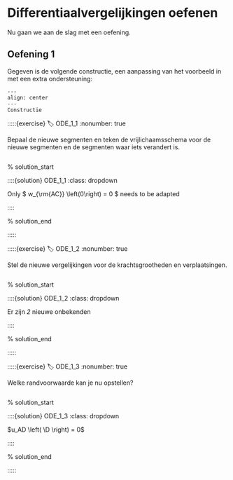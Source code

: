 # Differentiaalvergelijkingen oefenen

Nu gaan we aan de slag met een oefening.

## Oefening 1

Gegeven is de volgende constructie, een aanpassing van het voorbeeld in [](../_git/github.com_TUDelft-books_CT1000/CTB2210/book/week_2/session_1/intro.ipynb) met een extra ondersteuning:

```{figure} lesoefeningen_data/structure2.svg
---
align: center
---
Constructie
```

:::::{exercise}
:label: ODE_1_1
:nonumber: true

Bepaal de nieuwe segmenten en teken de vrijlichaamsschema voor de nieuwe segmenten en de segmenten waar iets verandert is.

```{h5p} https://tudelft.h5p.com/content/1292629999271178027/embed
```

% solution_start

::::{solution} ODE_1_1
:class: dropdown

Only $ w_{\rm{AC}} \left(0\right) = 0 $ needs to be adapted

::::

% solution_end

:::::

:::::{exercise}
:label: ODE_1_2
:nonumber: true

Stel de nieuwe vergelijkingen voor de krachtsgrootheden en verplaatsingen.

```{h5p} https://tudelft.h5p.com/content/1292630012062705327/embed
```

% solution_start

::::{solution} ODE_1_2
:class: dropdown

Er zijn *2* nieuwe onbekenden

::::

% solution_end

:::::

:::::{exercise}
:label: ODE_1_3
:nonumber: true

Welke randvoorwaarde kan je nu opstellen?

```{h5p} https://tudelft.h5p.com/content/1292630017140621877/embed
```

% solution_start

::::{solution} ODE_1_3
:class: dropdown

$u_AD \left( \D \right) = 0$

::::

% solution_end

:::::
